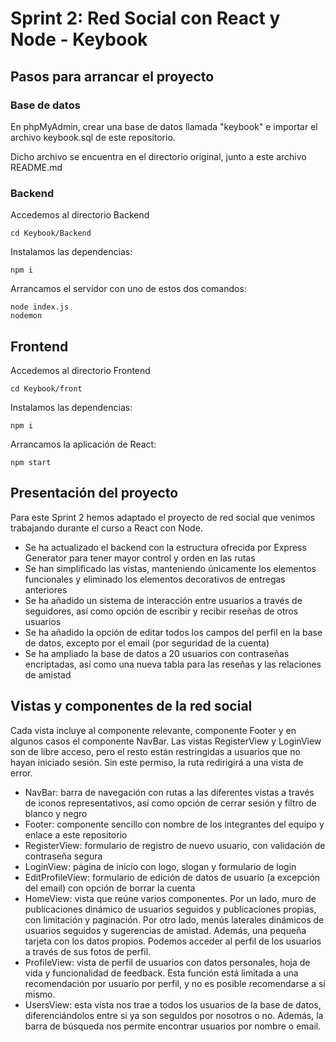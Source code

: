 # Sprint 2: Red Social con React y Node - Keybook 

## Pasos para arrancar el proyecto
### Base de datos
En phpMyAdmin, crear una base de datos llamada "keybook" e importar el archivo keybook.sql de este repositorio.

Dicho archivo se encuentra en el directorio original, junto a este archivo README.md
### Backend
Accedemos al directorio Backend

 ```
cd Keybook/Backend
```
Instalamos las dependencias:

```
npm i
```
Arrancamos el servidor con uno de estos dos comandos:
```
node index.js  
nodemon
```


## Frontend
Accedemos al directorio Frontend

 ```
cd Keybook/front
```
Instalamos las dependencias:

```
npm i
```
Arrancamos la aplicación de React:
```
npm start
```

## Presentación del proyecto
Para este Sprint 2 hemos adaptado el proyecto de red social que venimos trabajando durante el curso a React con Node. 

- Se ha actualizado el backend con la estructura ofrecida por Express Generator para tener mayor control y orden en las rutas
- Se han simplificado las vistas, manteniendo únicamente los elementos funcionales y eliminado los elementos decorativos de entregas anteriores
- Se ha añadido un sistema de interacción entre usuarios a través de seguidores, así como opción de escribir y recibir reseñas de otros usuarios
- Se ha añadido la opción de editar todos los campos del perfil en la base de datos, excepto por el email (por seguridad de la cuenta)
- Se ha ampliado la base de datos a 20 usuarios con contraseñas encriptadas, así como una nueva tabla para las reseñas y las relaciones de amistad

## Vistas y componentes de la red social
Cada vista incluye al componente relevante, componente Footer y en algunos casos el componente NavBar. 
Las vistas RegisterView y LoginView son de libre acceso, pero el resto están restringidas a usuarios que no hayan iniciado sesión. Sin este permiso, la ruta redirigirá a una vista de error.

- NavBar: barra de navegación con rutas a las diferentes vistas a través de iconos representativos, así como opción de cerrar sesión y filtro de blanco y negro
- Footer:  componente sencillo con nombre de los integrantes del equipo y enlace a este repositorio
- RegisterView: formulario de registro de nuevo usuario, con validación de contraseña segura
- LoginView: página de inicio con logo, slogan y formulario de login  
- EditProfileView: formulario de edición de datos de usuario  (a excepción del email) con opción de borrar la cuenta
- HomeView: vista que reúne varios componentes. Por un lado, muro de publicaciones dinámico de usuarios seguidos y publicaciones propias, con limitación y paginación. Por otro lado, menús laterales dinámicos de usuarios seguidos y sugerencias de amistad. Además, una pequeña tarjeta con los datos propios. Podemos acceder al perfil de los usuarios a través de sus fotos de perfil. 
- ProfileView: vista de perfil de usuarios con datos personales, hoja de vida y funcionalidad de feedback. Esta función está limitada a una recomendación por usuario por perfil, y no es posible recomendarse a sí mismo.
- UsersView: esta vista nos trae a todos los usuarios de la base de datos, diferenciándolos entre si ya son seguidos por nosotros o no. Además, la barra de búsqueda nos permite encontrar usuarios por nombre o email.







